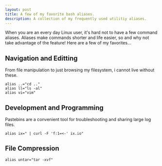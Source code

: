 ```yaml
---
layout: post
title: A few of my favorite bash aliases.
description: A collection of my frequently used utilitiy aliases.
---
```


When you are an every day Linux user, it's hard not to have a few command
aliases. Aliases make commands shorter and life easier, so and why not take 
advantage of the feature! Here are a few of my favorites...

## Navigation and Editting

From file manipulation to just browsing my filesystem, i cannot live without
these.

```shell
alias ..="cd .."
alias ll="ls -al"
alias vi="vim"
```

## Development and Programming

Pastebins are a convenient tool for troubleshooting and sharing large log files.

```shell
alias ix=" | curl -F 'f:1=<-' ix.io"
```

## File Compression

```shell
alias untar="tar -xvf"
```
